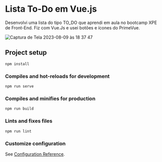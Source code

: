 <h1> Lista To-Do em Vue.js </h1> 

<p> Desenvolvi uma lista do tipo TO_DO que aprendi em aula no bootcamp XPE de Front-End. Fiz com Vue.Js e usei botões e ícones do PrimeVue. 
  
![Captura de Tela 2023-08-09 às 18 37 47](https://github.com/marceloabbadia/To_Do_Vue.js_Deploy/assets/112344339/bc14c3c9-d63b-42bf-8dc9-599a60739f15)


## Project setup
```
npm install
```

### Compiles and hot-reloads for development
```
npm run serve
```

### Compiles and minifies for production
```
npm run build
```

### Lints and fixes files
```
npm run lint
```

### Customize configuration
See [Configuration Reference](https://cli.vuejs.org/config/).
